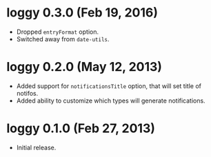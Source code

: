 # loggy 0.3.0 (Feb 19, 2016)
* Dropped `entryFormat` option.
* Switched away from `date-utils`.

# loggy 0.2.0 (May 12, 2013)
* Added support for `notificationsTitle` option,
  that will set title of notifos.
* Added ability to customize which types will generate notifications.

# loggy 0.1.0 (Feb 27, 2013)
* Initial release.
